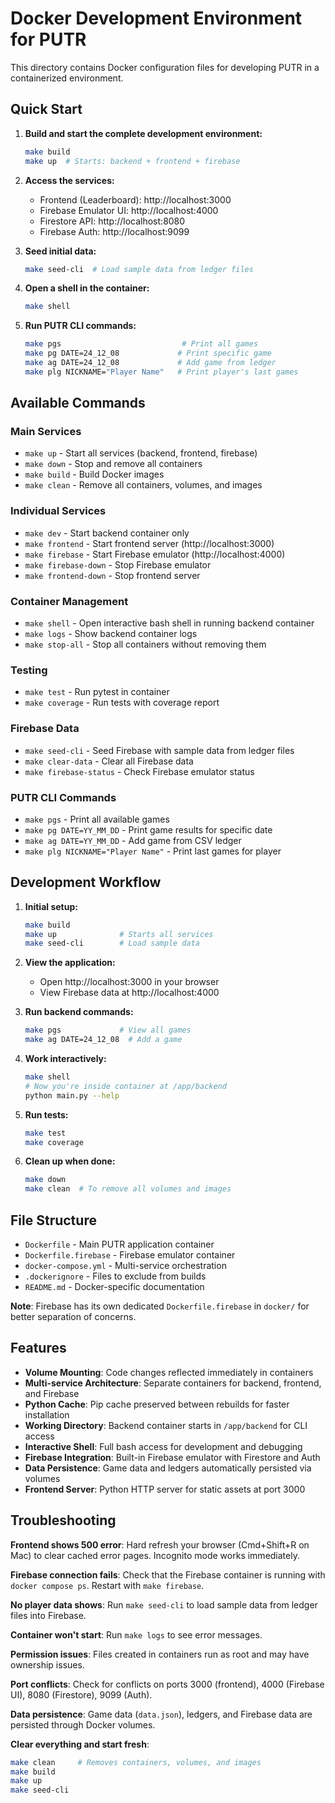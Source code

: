 # Docker Development Environment for PUTR

This directory contains Docker configuration files for developing PUTR in a containerized environment.

## Quick Start

1. **Build and start the complete development environment:**
   ```bash
   make build
   make up  # Starts: backend + frontend + firebase
   ```

2. **Access the services:**
   - Frontend (Leaderboard): http://localhost:3000
   - Firebase Emulator UI: http://localhost:4000
   - Firestore API: http://localhost:8080
   - Firebase Auth: http://localhost:9099

3. **Seed initial data:**
   ```bash
   make seed-cli  # Load sample data from ledger files
   ```

4. **Open a shell in the container:**
   ```bash
   make shell
   ```

5. **Run PUTR CLI commands:**
   ```bash
   make pgs                           # Print all games
   make pg DATE=24_12_08             # Print specific game
   make ag DATE=24_12_08             # Add game from ledger
   make plg NICKNAME="Player Name"   # Print player's last games
   ```

## Available Commands

### Main Services
- `make up` - Start all services (backend, frontend, firebase)
- `make down` - Stop and remove all containers
- `make build` - Build Docker images
- `make clean` - Remove all containers, volumes, and images

### Individual Services
- `make dev` - Start backend container only
- `make frontend` - Start frontend server (http://localhost:3000)
- `make firebase` - Start Firebase emulator (http://localhost:4000)
- `make firebase-down` - Stop Firebase emulator
- `make frontend-down` - Stop frontend server

### Container Management
- `make shell` - Open interactive bash shell in running backend container
- `make logs` - Show backend container logs
- `make stop-all` - Stop all containers without removing them

### Testing
- `make test` - Run pytest in container
- `make coverage` - Run tests with coverage report

### Firebase Data
- `make seed-cli` - Seed Firebase with sample data from ledger files
- `make clear-data` - Clear all Firebase data
- `make firebase-status` - Check Firebase emulator status

### PUTR CLI Commands
- `make pgs` - Print all available games
- `make pg DATE=YY_MM_DD` - Print game results for specific date
- `make ag DATE=YY_MM_DD` - Add game from CSV ledger
- `make plg NICKNAME="Player Name"` - Print last games for player

## Development Workflow

1. **Initial setup:**
   ```bash
   make build
   make up              # Starts all services
   make seed-cli        # Load sample data
   ```

2. **View the application:**
   - Open http://localhost:3000 in your browser
   - View Firebase data at http://localhost:4000

3. **Run backend commands:**
   ```bash
   make pgs             # View all games
   make ag DATE=24_12_08  # Add a game
   ```

4. **Work interactively:**
   ```bash
   make shell
   # Now you're inside container at /app/backend
   python main.py --help
   ```

5. **Run tests:**
   ```bash
   make test
   make coverage
   ```

6. **Clean up when done:**
   ```bash
   make down
   make clean  # To remove all volumes and images
   ```

## File Structure

- `Dockerfile` - Main PUTR application container
- `Dockerfile.firebase` - Firebase emulator container
- `docker-compose.yml` - Multi-service orchestration
- `.dockerignore` - Files to exclude from builds
- `README.md` - Docker-specific documentation

**Note**: Firebase has its own dedicated `Dockerfile.firebase` in `docker/` for better separation of concerns.
## Features

- **Volume Mounting**: Code changes reflected immediately in containers
- **Multi-service Architecture**: Separate containers for backend, frontend, and Firebase
- **Python Cache**: Pip cache preserved between rebuilds for faster installation
- **Working Directory**: Backend container starts in `/app/backend` for CLI access
- **Interactive Shell**: Full bash access for development and debugging
- **Firebase Integration**: Built-in Firebase emulator with Firestore and Auth
- **Data Persistence**: Game data and ledgers automatically persisted via volumes
- **Frontend Server**: Python HTTP server for static assets at port 3000

## Troubleshooting

**Frontend shows 500 error**: Hard refresh your browser (Cmd+Shift+R on Mac) to clear cached error pages. Incognito mode works immediately.

**Firebase connection fails**: Check that the Firebase container is running with `docker compose ps`. Restart with `make firebase`.

**No player data shows**: Run `make seed-cli` to load sample data from ledger files into Firebase.

**Container won't start**: Run `make logs` to see error messages.

**Permission issues**: Files created in containers run as root and may have ownership issues.

**Port conflicts**: Check for conflicts on ports 3000 (frontend), 4000 (Firebase UI), 8080 (Firestore), 9099 (Auth).

**Data persistence**: Game data (`data.json`), ledgers, and Firebase data are persisted through Docker volumes.

**Clear everything and start fresh**:
   ```bash
   make clean     # Removes containers, volumes, and images
   make build
   make up
   make seed-cli
   ```
